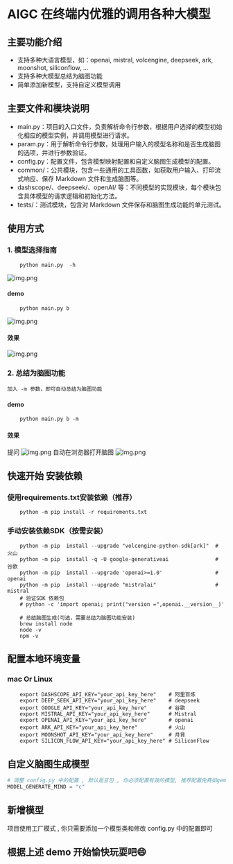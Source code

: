 # AIGC 在终端内优雅的调用各种大模型
## 主要功能介绍
* 支持多种大语言模型，如：openai, mistral, volcengine, deepseek, ark, moonshot, siliconflow, ...
* 支持多种大模型总结为脑图功能
* 简单添加新模型，支持自定义模型调用

## 主要文件和模块说明
- main.py：项目的入口文件，负责解析命令行参数，根据用户选择的模型初始化相应的模型实例，并调用模型进行请求。
- param.py：用于解析命令行参数，处理用户输入的模型名称和是否生成脑图的选项，并进行参数验证。
- config.py：配置文件，包含模型映射配置和自定义脑图生成模型的配置。
- common/：公共模块，包含一些通用的工具函数，如获取用户输入、打印流式响应、保存 Markdown 文件和生成脑图等。
- dashscope/、deepseek/、openAI/ 等：不同模型的实现模块，每个模块包含具体模型的请求逻辑和初始化方法。
- tests/：测试模块，包含对 Markdown 文件保存和脑图生成功能的单元测试。


## 使用方式
### 1. 模型选择指南

```shell
    python main.py  -h
```
![img.png](resource/img/help.png)


#### demo
```shell
    python main.py b
```
![img.png](resource/img/use.png)


#### 效果
![img.png](resource/img/demo.png)

### 2. 总结为脑图功能
    加入 -m 参数，即可自动总结为脑图功能

#### demo
```shell
    python main.py b -m
```
#### 效果
提问
![img.png](resource/img/mind_qa.png)
自动在浏览器打开脑图
![img.png](resource/img/mind.png)


## 快速开始 安装依赖

### 使用requirements.txt安装依赖（推荐）
```shell
    python -m pip install -r requirements.txt
```

### 手动安装依赖SDK（按需安装）
```shell
    python -m pip  install --upgrade "volcengine-python-sdk[ark]"  # 火山
    python -m pip  install -q -U google-generativeai               # 谷歌  
    python -m pip  install --upgrade 'openai>=1.0'                 # openai
    python -m pip  install --upgrade "mistralai"                   # mistral
    # 验证SDK 依赖包
    # python -c 'import openai; print("version =",openai.__version__)'
    
    # 总结脑图生成(可选，需要总结为脑图功能安装)
    brew install node
    node -v
    npm -v
```

## 配置本地环境变量
### mac Or Linux
```shell
    export DASHSCOPE_API_KEY="your_api_key_here"    # 阿里百炼
    export DEEP_SEEK_API_KEY="your_api_key_here"    # deepseek
    export GOOGLE_API_KEY="your_api_key_here"       # 谷歌
    export MISTRAL_API_KEY="your_api_key_here"      # Mistral
    export OPENAI_API_KEY="your_api_key_here"       # openai
    export ARK_API_KEY="your_api_key_here"          # 火山
    export MOONSHOT_API_KEY="your_api_key_here"     # 月背
    export SILICON_FLOW_API_KEY="your_api_key_here" # SiliconFlow
```

## 自定义脑图生成模型
```python
# 调整 config.py 中的配置 , 默认是豆包 , 你必须配置有效的模型, 推荐配置免费如gemini 或较为便宜的模型
MODEL_GENERATE_MIND = "c" 
```

## 新增模型
项目使用工厂模式 , 你只需要添加一个模型类和修改 config.py 中的配置即可

## 根据上述 demo 开始愉快玩耍吧😄